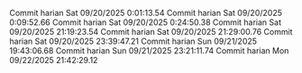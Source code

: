 Commit harian Sat 09/20/2025  0:01:13.54 
Commit harian Sat 09/20/2025  0:09:52.66 
Commit harian Sat 09/20/2025  0:24:50.38 
Commit harian Sat 09/20/2025 21:19:23.54 
Commit harian Sat 09/20/2025 21:29:00.76 
Commit harian Sat 09/20/2025 23:39:47.21 
Commit harian Sun 09/21/2025 19:43:06.68 
Commit harian Sun 09/21/2025 23:21:11.74 
Commit harian Mon 09/22/2025 21:42:29.12 
